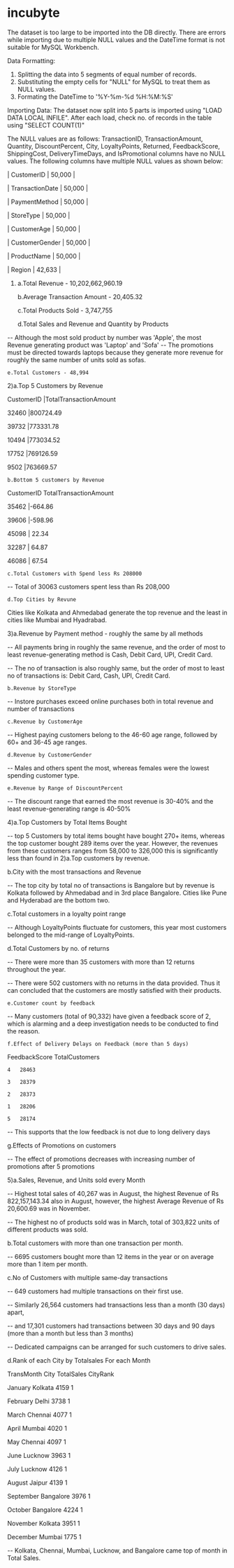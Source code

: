 # incubyte
The dataset is too large to be imported into the DB directly. There are errors while importing due to multiple NULL values and the DateTime format is not suitable for MySQL Workbench.

Data Formatting:
1) Splitting the data into 5 segments of equal number of records.
2) Substituting the empty cells for "NULL" for MySQL to treat them as NULL values.
3) Formating the DateTime to '%Y-%m-%d %H:%M:%S'

Importing Data: The dataset now split into 5 parts is imported using "LOAD DATA LOCAL INFILE". After each load, check no. of records in the table using "SELECT COUNT(1)"

The NULL values are as follows: TransactionID, TransactionAmount, Quantity, DiscountPercent, City, LoyaltyPoints, Returned, FeedbackScore, ShippingCost, DeliveryTimeDays, and IsPromotional columns have no NULL values. The following columns have multiple NULL values as shown below: 

| CustomerID       | 50,000 | 

| TransactionDate  | 50,000 | 

| PaymentMethod    | 50,000 |

| StoreType        | 50,000 | 

| CustomerAge      | 50,000 | 

| CustomerGender   | 50,000 | 

| ProductName      | 50,000 | 

| Region           | 42,633 |



1) a.Total Revenue - 10,202,662,960.19

	 b.Average Transaction Amount - 20,405.32

	 c.Total Products Sold - 3,747,755

	 d.Total Sales and Revenue and Quantity by Products

-- Although the most sold product by number was 'Apple', the most Revenue generating product was 'Laptop' and 'Sofa'
-- The promotions must be directed towards laptops because they generate more revenue for roughly the same number of units sold as sofas.

	e.Total Customers - 48,994

2)a.Top 5 Customers by Revenue

CustomerID	|TotalTransactionAmount

32460		|800724.49

39732		|773331.78

10494		|773034.52

17752		|769126.59

9502		|763669.57

	b.Bottom 5 customers by Revenue

CustomerID	TotalTransactionAmount
 
35462		|-664.86

39606		|-598.96

45098		| 22.34

32287		| 64.87

46086		| 67.54

	c.Total Customers with Spend less Rs 208000

 -- Total of 30063 customers spent less than Rs 208,000
 
 	d.Top Cities by Revune

 Cities like Kolkata and Ahmedabad generate the top revenue and the least in cities like Mumbai and Hyadrabad. 

3)a.Revenue by Payment method - roughly the same by all methods

-- All payments bring in roughly the same revenue, and the order of most to least revenue-generating method is Cash, Debit Card, UPI, Credit Card. 

-- The no of transaction is also roughly same, but the order of most to least no of transactions is: Debit Card, Cash, UPI, Credit Card.


	b.Revenue by StoreType
-- Instore purchases exceed online purchases both in total revenue and number of transactions
 
	c.Revenue by CustomerAge

-- Highest paying customers belong to the 46-60 age range, followed by 60+ and 36-45 age ranges. 

	d.Revenue by CustomerGender
 
-- Males and others spent the most, whereas females were the lowest spending customer type.

	e.Revenue by Range of DiscountPercent

-- The discount range that earned the most revenue is 30-40% and the least revenue-generating range is 40-50%

4)a.Top Customers by Total Items Bought 

-- top 5 Customers by total items bought have bought 270+ items, whereas the top customer bought 289 items over the year. However, the revenues from these customers ranges from 58,000 to 326,000 this is significantly less than found in 2)a.Top customers by revenue. 
	
 b.City with the most transactions and Revenue

 -- The top city by total no of transactions is Bangalore but by revenue is Kolkata followed by Ahmedabad and in 3rd place Bangalore. Cities like Pune and Hyderabad are the bottom two.
	
 c.Total customers in a loyalty point range

 -- Although LoyaltyPoints fluctuate for customers, this year most customers belonged to the mid-range of LoyaltyPoints.

d.Total Customers by no. of returns

-- There were more than 35 customers with more than 12 returns throughout the year.

-- There were 502 customers with no returns in the data provided. Thus it can concluded that the customers are mostly satisfied with their products.

	e.Customer count by feedback

 -- Many customers (total of 90,332) have given a feedback score of 2, which is alarming and a deep investigation needs to be conducted to find the reason.

	f.Effect of Delivery Delays on Feedback (more than 5 days)

FeedbackScore	TotalCustomers

	4	28463
 
	3	28379
 
	2	28373
 
	1	28206
 
	5	28174
 
 -- This supports that the low feedback is not due to long delivery days
 
g.Effects of Promotions on customers

-- The effect of promotions decreases with increasing number of promotions after 5 promotions

5)a.Sales, Revenue, and Units sold every Month

-- Highest total sales of 40,267 was in August, the highest Revenue of Rs 822,157,143.34 also in August, however, the highest Average Revenue of Rs 20,600.69 was in November.

-- The highest no of products sold was in March, total of 303,822 units of different products was sold.

b.Total customers with more than one transaction per month.

-- 6695 customers bought more than 12 items in the year or on average more than 1 item per month.

c.No of Customers with multiple same-day transactions

-- 649 customers had multiple transactions on their first use.

-- Similarly 26,564 customers had transactions less than a month (30 days) apart, 

-- and 17,301 customers had transactions between 30 days and 90 days (more than a month but less than 3 months)

-- Dedicated campaigns can be arranged for such customers to drive sales.

d.Rank of each City by Totalsales For each Month

TransMonth	City		TotalSales	CityRank

January		Kolkata		4159		1

February	Delhi		3738		1

March		Chennai		4077		1

April		Mumbai		4020		1

May		Chennai		4097		1

June		Lucknow		3963		1

July		Lucknow		4126		1

August		Jaipur		4139		1

September	Bangalore	3976		1

October		Bangalore	4224		1

November	Kolkata		3951		1

December	Mumbai		1775		1

-- Kolkata, Chennai, Mumbai, Lucknow, and Bangalore came top of month in Total Sales. 
